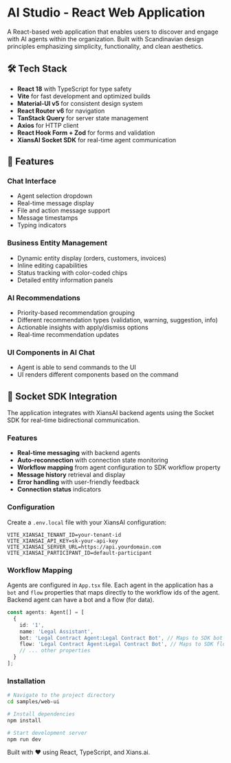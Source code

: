 # AI Studio - React Web Application

A React-based web application that enables users to discover and engage with AI agents within the organization. Built with Scandinavian design principles emphasizing simplicity, functionality, and clean aesthetics.

## 🛠️ Tech Stack

- **React 18** with TypeScript for type safety
- **Vite** for fast development and optimized builds
- **Material-UI v5** for consistent design system
- **React Router v6** for navigation
- **TanStack Query** for server state management
- **Axios** for HTTP client
- **React Hook Form + Zod** for forms and validation
- **XiansAI Socket SDK** for real-time agent communication

## 📱 Features

### Chat Interface

- Agent selection dropdown
- Real-time message display
- File and action message support
- Message timestamps
- Typing indicators

### Business Entity Management

- Dynamic entity display (orders, customers, invoices)
- Inline editing capabilities
- Status tracking with color-coded chips
- Detailed entity information panels

### AI Recommendations

- Priority-based recommendation grouping
- Different recommendation types (validation, warning, suggestion, info)
- Actionable insights with apply/dismiss options
- Real-time recommendation updates

### UI Components in AI Chat

- Agent is able to send commands to the UI
- UI renders different components based on the command

## 🔌 Socket SDK Integration

The application integrates with XiansAI backend agents using the Socket SDK for real-time bidirectional communication.

### Features

- **Real-time messaging** with backend agents
- **Auto-reconnection** with connection state monitoring
- **Workflow mapping** from agent configuration to SDK workflow property
- **Message history** retrieval and display
- **Error handling** with user-friendly feedback
- **Connection status** indicators

### Configuration

Create a `.env.local` file with your XiansAI configuration:

```env
VITE_XIANSAI_TENANT_ID=your-tenant-id
VITE_XIANSAI_API_KEY=sk-your-api-key
VITE_XIANSAI_SERVER_URL=https://api.yourdomain.com
VITE_XIANSAI_PARTICIPANT_ID=default-participant
```

### Workflow Mapping

Agents are configured in `App.tsx` file. Each agent in the application has a `bot` and `flow` properties that maps directly to the workflow ids of the agent. Backend agent can have a bot and a flow (for data).

```typescript
const agents: Agent[] = [
  {
    id: '1',
    name: 'Legal Assistant',
    bot: 'Legal Contract Agent:Legal Contract Bot', // Maps to SDK bot
    flow: 'Legal Contract Agent:Legal Contract Bot', // Maps to SDK flow
    // ... other properties
  }
];
```

### Installation

```bash
# Navigate to the project directory
cd samples/web-ui

# Install dependencies
npm install

# Start development server
npm run dev
```

Built with ❤️ using React, TypeScript, and Xians.ai.
